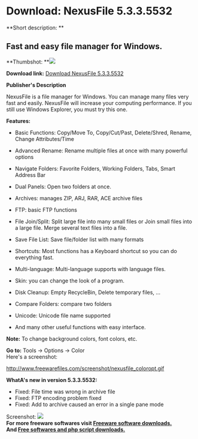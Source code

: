 # Download: NexusFile 5.3.3.5532

**Short description: **

## Fast and easy file manager for Windows.

  
**Thumbshot: **![](http://www.freewarefiles.com/screenshot/nexusfile5_md.gif)   
  
**Download link:** [Download NexusFile 5.3.3.5532](http://freesoftwares.boysofts.com/NexusFile_program_41156.html)  
  

**Publisher's Description**  
  

NexusFile is a file manager for Windows. You can manage many files very fast
and easily. NexusFile will increase your computing performance. If you still
use Windows Explorer, you must try this one.

**Features:**

  * Basic Functions: Copy/Move To, Copy/Cut/Past, Delete/Shred, Rename, Change Attributes/Time   

  * Advanced Rename: Rename multiple files at once with many powerful options   

  * Navigate Folders: Favorite Folders, Working Folders, Tabs, Smart Address Bar   

  * Dual Panels: Open two folders at once.   

  * Archives: manages ZIP, ARJ, RAR, ACE archive files   

  * FTP: basic FTP functions   

  * File Join/Split: Split large file into many small files or Join small files into a large file. Merge several text files into a file.   

  * Save File List: Save file/folder list with many formats   

  * Shortcuts: Most functions has a Keyboard shortcut so you can do everything fast.   

  * Multi-language: Multi-language supports with language files.   

  * Skin: you can change the look of a program.   

  * Disk Cleanup: Empty RecycleBin, Delete temporary files, ...   

  * Compare Folders: compare two folders   

  * Unicode: Unicode file name supported   

  * And many other useful functions with easy interface. 

**Note:** To change background colors, font colors, etc.

**Go to:** Tools -> Options -> Color  
Here's a screenshot:

<http://www.freewarefiles.com/screenshot/nexusfile_coloropt.gif>

**WhatA's new in version 5.3.3.5532:**

  * Fixed: File time was wrong in archive file 
  * Fixed: FTP encoding problem fixed 
  * Fixed: Add to archive caused an error in a single pane mode 

  
  
Screenshot: ![](http://www.freewarefiles.com/screenshot/nexusfile5.gif)  
**For more freeware softwares visit [Freeware software downloads.](http://freesoftwares.boysofts.com/)**   
**And [Free softwares and php script downloads.](http://www.boysofts.com/)**

